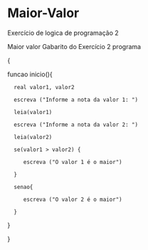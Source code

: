 # Maior-Valor
Exercício de logica de programação 2

Maior valor
Gabarito do Exercício 2
programa

{

   funcao inicio(){

      real valor1, valor2

      escreva ("Informe a nota da valor 1: ")

      leia(valor1)

      escreva ("Informe a nota da valor 2: ")

      leia(valor2)

      se(valor1 > valor2) {

         escreva ("O valor 1 é o maior")

      }

      senao{

         escreva ("O valor 2 é o maior")

      }

   }

}
